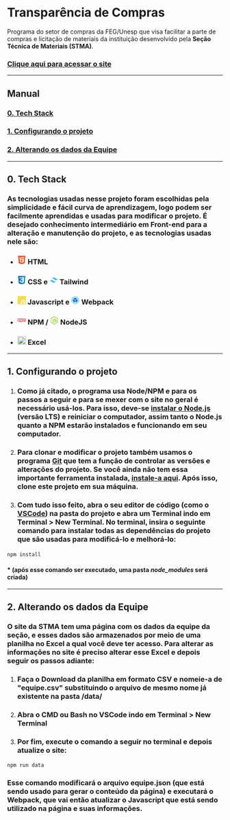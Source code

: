 # Transparência de Compras
Programa do setor de compras da FEG/Unesp que visa facilitar a parte de compras e licitação de materiais da instituição desenvolvido pela **Seção Técnica de Materiais (STMA)**.

### [Clique aqui para acessar o site](https://jv-aquino.github.io/Transparencia-Compras/)

------------

## Manual

### [**0. Tech Stack**](#0-tech-stack)
### [**1. Configurando o projeto**](#1-configurando-o-projeto)
### [**2. Alterando os dados da Equipe**](#2-alterando-os-dados-da-equipe)

------------

## 0. Tech Stack
### As tecnologias usadas nesse projeto foram escolhidas pela simplicidade e fácil curva de aprendizagem, logo podem ser facilmente aprendidas e usadas para modificar o projeto. É desejado conhecimento intermediário em Front-end para a alteração e manutenção do projeto, e as tecnologias usadas nele são:

- ### **<img src="https://github.com/devicons/devicon/blob/master/icons/html5/html5-original.svg" height="20" width="20"> HTML**

- ### **<img src="https://github.com/devicons/devicon/blob/master/icons/css3/css3-original.svg" height="20" width="20"> CSS** e **<img src="https://github.com/devicons/devicon/blob/master/icons/tailwindcss/tailwindcss-plain.svg" height="20" width="20"> Tailwind**

- ### **<img src="https://github.com/devicons/devicon/blob/master/icons/javascript/javascript-plain.svg" height="20" width="20"> Javascript** e **<img src="https://github.com/devicons/devicon/blob/master/icons/webpack/webpack-original.svg" height="20" width="20"> Webpack**

- ### **<img src="https://github.com/devicons/devicon/blob/master/icons/npm/npm-original-wordmark.svg" height="20" width="20"> NPM / <img src="https://github.com/devicons/devicon/blob/master/icons/nodejs/nodejs-original.svg" height="20" width="20"> NodeJS**

- ### **<img src="https://github.com/sempostma/office365-icons/blob/master/svg/excel.svg" height="20" width="20"> Excel**

------------

## 1. Configurando o projeto
1. ### Como já citado, o programa usa Node/NPM e para os passos a seguir e para se mexer com o site no geral é necessário usá-los. Para isso, deve-se [instalar o Node.js](https://nodejs.org/en/) **(versão LTS)** e reiniciar o computador, assim tanto o Node.js quanto a NPM estarão instalados e funcionando em seu computador.
2. ### Para clonar e modificar o projeto também usamos o programa [Git](https://git-scm.com/downloads) que tem a função de controlar as versões e alterações do projeto. Se você ainda não tem essa importante ferramenta instalada, [instale-a aqui](https://git-scm.com/downloads). Após isso, clone este projeto em sua máquina.
3. ### Com tudo isso feito, abra o seu editor de código (como o [VSCode](https://code.visualstudio.com/)) na pasta do projeto e abra um Terminal indo em **Terminal > New Terminal**. No terminal, insira o seguinte comando para instalar todas as dependências do projeto que são usadas para modificá-lo e melhorá-lo:
```bash
npm install
```
#### * (após esse comando ser executado, uma pasta *node_modules* será criada)

------------

## 2. Alterando os dados da Equipe
### O site da STMA tem uma página com os dados da equipe da seção, e esses dados são armazenados por meio de uma planilha no Excel a qual você deve ter acesso. Para alterar as informações no site é preciso alterar esse Excel e depois seguir os passos adiante:
1. ### Faça o Download da planilha em formato CSV e nomeie-a de "equipe.csv" substituindo o arquivo de mesmo nome já existente na pasta **/data/**
2. ### Abra o CMD ou Bash no VSCode indo em **Terminal > New Terminal**
3. ### Por fim, execute o comando a seguir no terminal e depois atualize o site:
```bash
npm run data
```
### Esse comando modificará o arquivo equipe.json (que está sendo usado para gerar o conteúdo da página) e executará o Webpack, que vai então atualizar o Javascript que está sendo utilizado na página e suas informações.
